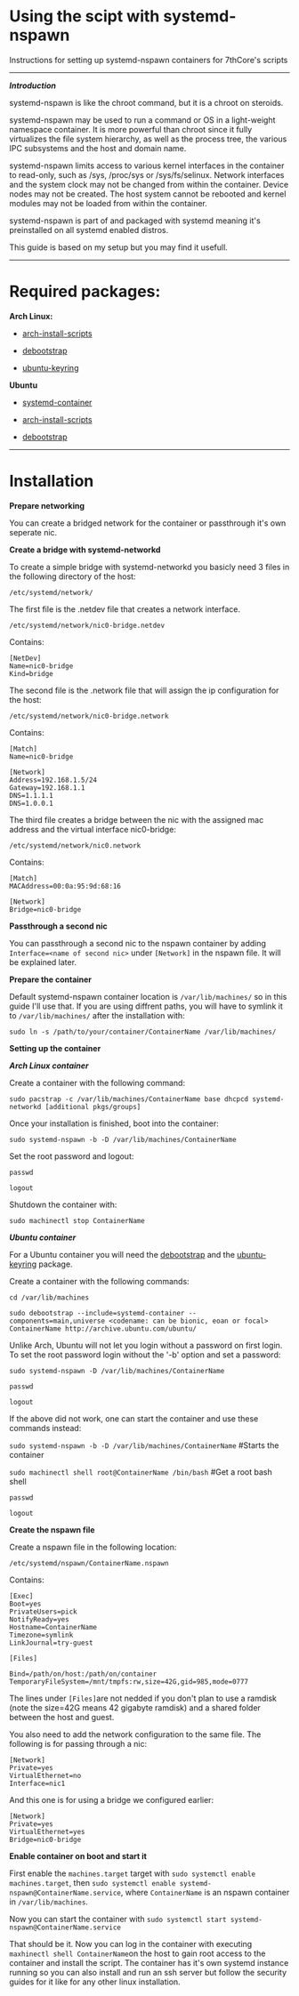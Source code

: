 # Using the scipt with systemd-nspawn
Instructions for setting up systemd-nspawn containers for 7thCore's scripts

-------------------------

***Introduction***

systemd-nspawn is like the chroot command, but it is a chroot on steroids.

systemd-nspawn may be used to run a command or OS in a light-weight namespace container. It is more powerful than chroot since it fully virtualizes the file system hierarchy, as well as the process tree, the various IPC subsystems and the host and domain name.

systemd-nspawn limits access to various kernel interfaces in the container to read-only, such as /sys, /proc/sys or /sys/fs/selinux. Network interfaces and the system clock may not be changed from within the container. Device nodes may not be created. The host system cannot be rebooted and kernel modules may not be loaded from within the container.

systemd-nspawn is part of and packaged with systemd meaning it's preinstalled on all systemd enabled distros.

This guide is based on my setup but you may find it usefull.

-------------------------

# Required packages:

**Arch Linux:**

- [arch-install-scripts](https://www.archlinux.org/packages/?name=arch-install-scripts)

- [debootstrap](https://www.archlinux.org/packages/?name=debootstrap)

- [ubuntu-keyring](https://www.archlinux.org/packages/?name=ubuntu-keyring)

**Ubuntu**

- [systemd-container](https://packages.ubuntu.com/search?keywords=systemd-container&searchon=names&suite=all&section=all)

- [arch-install-scripts](https://packages.ubuntu.com/search?keywords=arch-install-scripts&searchon=names&suite=all&section=all)

- [debootstrap](https://packages.ubuntu.com/search?keywords=debootstrap&searchon=names&suite=all&section=all) 

-------------------------

# Installation

**Prepare networking**

You can create a bridged network for the container or passthrough it's own seperate nic.

**Create a bridge with systemd-networkd**

To create a simple bridge with systemd-networkd you basicly need 3 files in the following directory of the host:

`/etc/systemd/network/`

The first file is the .netdev file that creates a network interface. 

`/etc/systemd/network/nic0-bridge.netdev`

Contains:

```
[NetDev]
Name=nic0-bridge
Kind=bridge
```

The second file is the .network file that will assign the ip configuration for the host: 

`/etc/systemd/network/nic0-bridge.network`

Contains:

```
[Match]
Name=nic0-bridge

[Network]
Address=192.168.1.5/24
Gateway=192.168.1.1
DNS=1.1.1.1
DNS=1.0.0.1
```

The third file creates a bridge between the nic with the assigned mac address and the virtual interface nic0-bridge:

`/etc/systemd/network/nic0.network`

Contains:

```
[Match]
MACAddress=00:0a:95:9d:68:16

[Network]
Bridge=nic0-bridge
```

**Passthrough a second nic**

You can passthrough a second nic to the nspawn container by adding `Interface=<name of second nic>` under `[Network]` in the nspawn file. It will be explained later.

**Prepare the container**

Default systemd-nspawn container location is `/var/lib/machines/` so in this guide I'll use that. If you are using diffrent paths, you will have to symlink it to `/var/lib/machines/` after the installation with:

`sudo ln -s /path/to/your/container/ContainerName /var/lib/machines/`

**Setting up the container**

***Arch Linux container***

Create a container with the following command:

`sudo pacstrap -c /var/lib/machines/ContainerName base dhcpcd systemd-networkd [additional pkgs/groups]`

Once your installation is finished, boot into the container:

`sudo systemd-nspawn -b -D /var/lib/machines/ContainerName`

Set the root password and logout:

`passwd`

`logout`

Shutdown the container with:

`sudo machinectl stop ContainerName`

***Ubuntu container***

For a Ubuntu container you will need the [debootstrap](https://www.archlinux.org/packages/?name=debootstrap) and the [ubuntu-keyring](https://www.archlinux.org/packages/?name=ubuntu-keyring) package.

Create a container with the following commands:

`cd /var/lib/machines`

`sudo debootstrap --include=systemd-container --components=main,universe <codename: can be bionic, eoan or focal> ContainerName http://archive.ubuntu.com/ubuntu/`

Unlike Arch, Ubuntu will not let you login without a password on first login. To set the root password login without the '-b' option and set a password:

`sudo systemd-nspawn -D /var/lib/machines/ContainerName`

`passwd`

`logout`

If the above did not work, one can start the container and use these commands instead:

`sudo systemd-nspawn -b -D /var/lib/machines/ContainerName`  #Starts the container

`sudo machinectl shell root@ContainerName /bin/bash`  #Get a root bash shell

`passwd`

`logout`

**Create the nspawn file**

Create a nspawn file in the following location:

`/etc/systemd/nspawn/ContainerName.nspawn`

Contains:

```
[Exec]
Boot=yes
PrivateUsers=pick
NotifyReady=yes
Hostname=ContainerName
Timezone=symlink
LinkJournal=try-guest

[Files]

Bind=/path/on/host:/path/on/container
TemporaryFileSystem=/mnt/tmpfs:rw,size=42G,gid=985,mode=0777
```

The lines under `[Files]`are not nedded if you don't plan to use a ramdisk (note the size=42G means 42 gigabyte ramdisk) and a shared folder between the host and guest.

You also need to add the network configuration to the same file. The following is for passing through a nic:

```
[Network]
Private=yes
VirtualEthernet=no
Interface=nic1
```

And this one is for using a bridge we configured earlier:

```
[Network]
Private=yes
VirtualEthernet=yes
Bridge=nic0-bridge
```

**Enable container on boot and start it**

First enable the `machines.target` target with `sudo systemctl enable machines.target`, then `sudo systemctl enable systemd-nspawn@ContainerName.service`, where `ContainerName` is an nspawn container in `/var/lib/machines`.

Now you can start the container with `sudo systemctl start systemd-nspawn@ContainerName.service`

That should be it. Now you can log in the container with executing `maxhinectl shell ContainerName`on the host to gain root access to the container and install the script. The container has it's own systemd instance running so you can also install and run an ssh server but follow the security guides for it like for any other linux installation.
